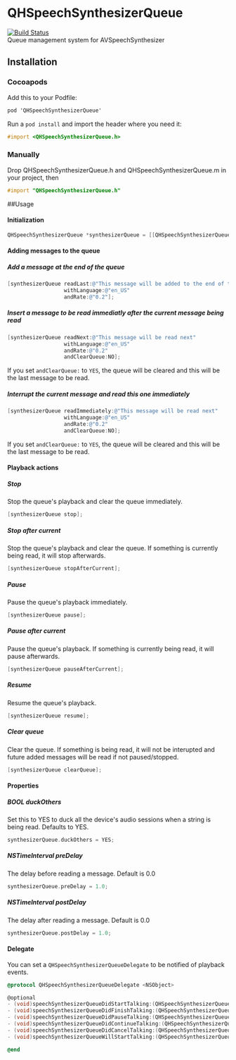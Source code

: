 # QHSpeechSynthesizerQueue
[![Build Status](https://travis-ci.org/quentinhayot/QHSpeechSynthesizerQueue.svg?branch=master)](https://travis-ci.org/quentinhayot/QHSpeechSynthesizerQueue)  
Queue management system for AVSpeechSynthesizer

## Installation
### Cocoapods
Add this to your Podfile:  
```objective-c
pod 'QHSpeechSynthesizerQueue'
```
Run a `pod install` and import the header where you need it:  
```objective-c
#import <QHSpeechSynthesizerQueue.h>
```
### Manually
Drop QHSpeechSynthesizerQueue.h and QHSpeechSynthesizerQueue.m in your project, then  
```objective-c
#import "QHSpeechSynthesizerQueue.h"
```

##Usage
#### Initialization
```objective-c
QHSpeechSynthesizerQueue *synthesizerQueue = [[QHSpeechSynthesizerQueue alloc] init];
```
#### Adding messages to the queue
##### Add a message at the end of the queue
```objective-c
[synthesizerQueue readLast:@"This message will be added to the end of the queue" 
                  withLanguage:@"en_US"
                  andRate:@"0.2"];
```
##### Insert a message to be read immediatly after the current message being read
```objective-c
[synthesizerQueue readNext:@"This message will be read next"
                  withLanguage:@"en_US"
                  andRate:@"0.2"
                  andClearQueue:NO];
```
If you set `andClearQueue:` to `YES`, the queue will be cleared and this will be the last message to be read.
##### Interrupt the current message and read this one immediately
```objective-c
[synthesizerQueue readImmediately:@"This message will be read next"
                  withLanguage:@"en_US"
                  andRate:@"0.2"
                  andClearQueue:NO];
```
If you set `andClearQueue:` to `YES`, the queue will be cleared and this will be the last message to be read.

#### Playback actions
##### Stop
Stop the queue's playback and clear the queue immediately.
```objective-c
[synthesizerQueue stop];
```
##### Stop after current
Stop the queue's playback and clear the queue. If something is currently being read, it will stop afterwards.
```objective-c
[synthesizerQueue stopAfterCurrent];
```
##### Pause
Pause the queue's playback immediately.
```objective-c
[synthesizerQueue pause];
```
##### Pause after current
Pause the queue's playback. If something is currently being read, it will pause afterwards.
```objective-c
[synthesizerQueue pauseAfterCurrent];
```
##### Resume
Resume the queue's playback.
```objective-c
[synthesizerQueue resume];
```
##### Clear queue
Clear the queue. If something is being read, it will not be interupted and future added messages will be read if not paused/stopped.
```objective-c
[synthesizerQueue clearQueue];
```

#### Properties
##### BOOL duckOthers
Set this to YES to duck all the device's audio sessions when a string is being read. Defaults to YES.
```objective-c
synthesizerQueue.duckOthers = YES;
```
##### NSTimeInterval preDelay
The delay before reading a message. Default is 0.0
```objective-c
synthesizerQueue.preDelay = 1.0;
```
##### NSTimeInterval postDelay
The delay after reading a message. Default is 0.0
```objective-c
synthesizerQueue.postDelay = 1.0;
```

#### Delegate
You can set a `QHSpeechSynthesizerQueueDelegate` to be notified of playback events.
```objective-c
@protocol QHSpeechSynthesizerQueueDelegate <NSObject>

@optional
- (void)speechSynthesizerQueueDidStartTalking:(QHSpeechSynthesizerQueue *)queue;
- (void)speechSynthesizerQueueDidFinishTalking:(QHSpeechSynthesizerQueue *)queue;
- (void)speechSynthesizerQueueDidPauseTalking:(QHSpeechSynthesizerQueue *)queue;
- (void)speechSynthesizerQueueDidContinueTalking:(QHSpeechSynthesizerQueue *)queue;
- (void)speechSynthesizerQueueDidCancelTalking:(QHSpeechSynthesizerQueue *)queue;
- (void)speechSynthesizerQueueWillStartTalking:(QHSpeechSynthesizerQueue *)queue;

@end
```
